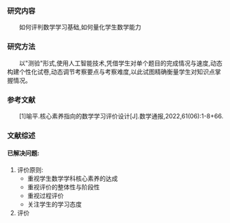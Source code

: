 ### 研究内容
&emsp;&emsp;如何评判数学学习基础,如何量化学生数学能力
### 研究方法
&emsp;&emsp;以"测验"形式,使用人工智能技术,凭借学生对单个题目的完成情况与速度,动态构建个性化试卷,动态调节考察要点与考察难度,以此试图精确衡量学生对知识点掌握情况。
### 参考文献
&emsp;&emsp;[1]喻平.核心素养指向的数学学习评价设计[J].数学通报,2022,61(06):1-8+66.
### 文献综述
#### 已解决问题:
1. 评价原则:
    - 重视学生数学学科核心素养的达成
    - 重视评价的整体性与阶段性
    - 重视过程评价
    - 关注学生的学习态度
2. 评价
